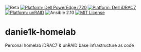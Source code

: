 ![Beta](https://img.shields.io/badge/release-beta-red?style=for-the-badge)
[![Platform; Dell PowerEdge r720](https://img.shields.io/badge/platform-Dell%20PowerEdge%20r720-%23989898?style=for-the-badge)](https://www.dell.com/support/home/pl-pl/product-support/product/poweredge-r720/overview)
[![Platform: Dell iDRAC7](https://img.shields.io/badge/platform-Dell%20iDRAC7-%23989898?style=for-the-badge)](https://www.dell.com/support/home/pl-pl/product-support/product/idrac7-8-lifecycle-controller-v2.65.65.65/overview)
[![Platform: unRAID](https://img.shields.io/badge/platform-unraid-%23989898?style=for-the-badge)](https://unraid.net/)
![Ansible 2.10](https://img.shields.io/badge/ansible-2.10-9cf?logo=ansible&style=for-the-badge)
[![MIT License](https://img.shields.io/github/license/danie1k/danie1k-unraid?style=for-the-badge)](./LICENSE)

# danie1k-homelab

Personal homelab iDRAC7 & unRAID base infrastructure as code
